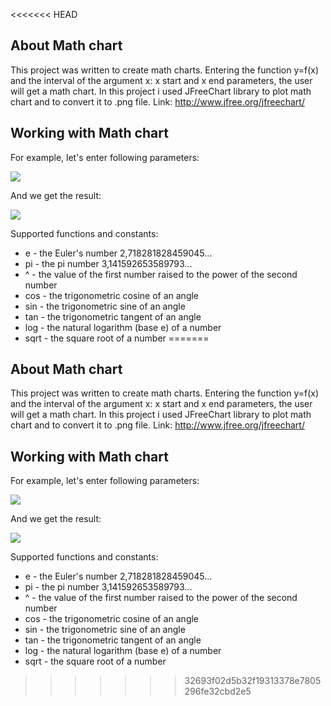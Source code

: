 <<<<<<< HEAD
## About Math chart

This project was written to create math charts. Entering the function y=f(x) and the interval of the argument x: x start and x end parameters, the user will get a math chart. In this project i used JFreeChart library to plot math chart and to convert it to .png file. Link: <http://www.jfree.org/jfreechart/>

## Working with Math chart

For example, let's enter following parameters:

![](https://github.com/Putyahin/Math_chart/raw/master/etc/1.jpg)

And we get the result:

![](https://github.com/Putyahin/Math_chart/raw/master/etc/2.jpg)

Supported functions and constants:
* e - the Euler's number 2,718281828459045...
* pi - the pi number 3,141592653589793...
* ^ - the value of the first number raised to the power of the second number
* cos - the trigonometric cosine of an angle
* sin - the trigonometric sine of an angle
* tan - the trigonometric tangent of an angle
* log - the natural logarithm (base e) of a number
* sqrt - the square root of a number
=======
## About Math chart

This project was written to create math charts. Entering the function y=f(x) and the interval of the argument x: x start and x end parameters, the user will get a math chart. In this project i used JFreeChart library to plot math chart and to convert it to .png file. Link: <http://www.jfree.org/jfreechart/>

## Working with Math chart

For example, let's enter following parameters:

![](https://github.com/Putyahin/Math_chart/raw/master/etc/1.jpg)

And we get the result:

![](https://github.com/Putyahin/Math_chart/raw/master/etc/2.jpg)

Supported functions and constants:
* e - the Euler's number 2,718281828459045...
* pi - the pi number 3,141592653589793...
* ^ - the value of the first number raised to the power of the second number
* cos - the trigonometric cosine of an angle
* sin - the trigonometric sine of an angle
* tan - the trigonometric tangent of an angle
* log - the natural logarithm (base e) of a number
* sqrt - the square root of a number
>>>>>>> 32693f02d5b32f19313378e7805296fe32cbd2e5
